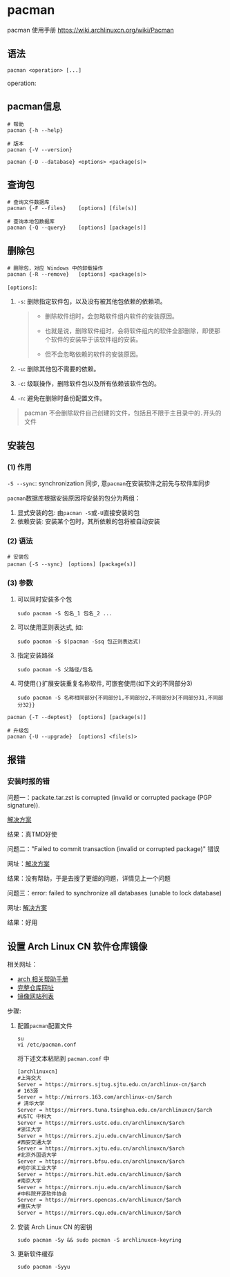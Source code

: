 # pacman

pacman 使用手册 <https://wiki.archlinuxcn.org/wiki/Pacman>

## 语法

```shell
pacman <operation> [...]
```

operation:

## pacman信息

```shell
# 帮助
pacman {-h --help}
```

```shell
# 版本
pacman {-V --version}
```

```shell
pacman {-D --database} <options> <package(s)>
```

## 查询包

```shell
# 查询文件数据库
pacman {-F --files}    [options] [file(s)]
```

```shell
# 查询本地包数据库
pacman {-Q --query}    [options] [package(s)]
```

## 删除包

```shell
# 删除包，对应 Windows 中的卸载操作
pacman {-R --remove}   [options] <package(s)>
```

`[options]`:

1. `-s`: 删除指定软件包，以及没有被其他包依赖的依赖项。

   > + 删除软件组时，会忽略软件组内软件的安装原因。
   >
   > + 也就是说，删除软件组时，会将软件组内的软件全部删除，即使那个软件的安装早于该软件组的安装。
   >
   > + 但不会忽略依赖的软件的安装原因。

2. `-u`: 删除其他包不需要的依赖。
3. `-c`: 级联操作，删除软件包以及所有依赖该软件包的。
4. `-n`: 避免在删除时备份配置文件。

> pacman 不会删除软件自己创建的文件，包括且不限于主目录中的`.`开头的文件

## 安装包

### (1) 作用

`-S --sync`: synchronization 同步, 意`pacman`在安装软件之前先与软件库同步

`pacman`数据库根据安装原因将安装的包分为两组：

1. 显式安装的包: 由`pacman -S`或`-U`直接安装的包
2. 依赖安装: 安装某个包时，其所依赖的包将被自动安装

### (2) 语法

```shell
# 安装包
pacman {-S --sync}　[options] [package(s)]
```

### (3) 参数

1. 可以同时安装多个包

    ```shell
    sudo pacman -S 包名_1 包名_2 ...
    ```

2. 可以使用正则表达式, 如:

    ```shell
    sudo pacman -S $(pacman -Ssq 包正则表达式)
    ```

3. 指定安装路径

    ```shell
    sudo pacman -S 父路径/包名
    ```

4. 可使用`{}`扩展安装重复名称软件, 可嵌套使用(如下文的不同部分3)

    ```shell
    sudo pacman -S 名称相同部分{不同部分1,不同部分2,不同部分3{不同部分31,不同部分32}}
    ```

```shell
pacman {-T --deptest}  [options] [package(s)]
```

```shell
# 升级包
pacman {-U --upgrade}  [options] <file(s)>
```

## 报错

### 安装时报的错

问题一：packate.tar.zst is corrupted (invalid or corrupted package (PGP signature)).

[解决方案](https://n.ethz.ch/~dbernhard/archlinux-package-is-corrupted-invalid-or-corrupted-package.html#:~:text=It%27s%20probably%20because%20your%20keyring%20is%20corrupted.%20A,is%20corrupted%20%28invalid%20or%20corrupted%20package%20%28PGP%20signature%29%29.)

结果：真TMD好使

问题二："Failed to commit transaction (invalid or corrupted package)" 错误

网址：[解决方案](https://wiki.archlinuxcn.org/wiki/Pacman#%22Failed_to_commit_transaction_(invalid_or_corrupted_package)%22_%E9%94%99%E8%AF%AF)

结果：没有帮助，于是去搜了更细的问题，详情见上一个问题

问题三：error: failed to synchronize all databases (unable to lock database)

网址: [解决方案](https://wiki.archlinux.org/title/Pacman#.22Failed_to_init_transaction_.28unable_to_lock_database.29.22_error)

结果：好用
## 设置 Arch Linux CN 软件仓库镜像

相关网址：

+ [arch 相关帮助手册](https://wiki.archlinuxcn.org/wiki/%E9%9D%9E%E5%AE%98%E6%96%B9%E7%94%A8%E6%88%B7%E4%BB%93%E5%BA%93#Arch_Linux_%E4%B8%AD%E6%96%87%E7%A4%BE%E5%8C%BA%E4%BB%93%E5%BA%93)
+ [完整仓库网址](https://github.com/archlinuxcn/repo)
+ [镜像网站列表](https://github.com/archlinuxcn/mirrorlist-repo)

步骤:

1. 配置`pacman`配置文件

    ```shell
    su
    vi /etc/pacman.conf
    ```

    将下述文本粘贴到 `pacman.conf` 中

    ```txt
    [archlinuxcn]
    #上海交大
    Server = https://mirrors.sjtug.sjtu.edu.cn/archlinux-cn/$arch
    # 163源
    Server = http://mirrors.163.com/archlinux-cn/$arch
    # 清华大学
    Server = https://mirrors.tuna.tsinghua.edu.cn/archlinuxcn/$arch
    #USTC 中科大
    Server = https://mirrors.ustc.edu.cn/archlinuxcn/$arch
    #浙江大学
    Server = https://mirrors.zju.edu.cn/archlinuxcn/$arch
    #西安交通大学
    Server = https://mirrors.xjtu.edu.cn/archlinuxcn/$arch
    #北京外国语大学
    Server = https://mirrors.bfsu.edu.cn/archlinuxcn/$arch
    #哈尔滨工业大学
    Server = https://mirrors.hit.edu.cn/archlinuxcn/$arch
    #南京大学
    Server = https://mirrors.nju.edu.cn/archlinuxcn/$arch
    #中科院开源软件协会
    Server = https://mirrors.opencas.cn/archlinuxcn/$arch
    #重庆大学
    Server = https://mirrors.cqu.edu.cn/archlinuxcn/$arch
    ```

2. 安装 Arch Linux CN 的密钥

    ```shell
    sudo pacman -Sy && sudo pacman -S archlinuxcn-keyring
    ```

3. 更新软件缓存

    ```shell
    sudo pacman -Syyu
    ```
